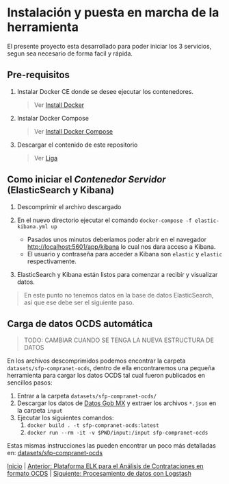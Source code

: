 # Instalación y puesta en marcha de la herramienta

El presente proyecto esta desarrollado para poder iniciar los 3 servicios, segun sea necesario de forma facil y rápida.

## Pre-requisitos

1. Instalar Docker CE donde se desee ejecutar los contenedores.
    > Ver [Install Docker](https://docs.docker.com/install/)
1. Instalar Docker Compose
    > Ver [Install Docker Compose](https://docs.docker.com/compose/install/)
1. Descargar el contenido de este repositorio
    > Ver [Liga](https://codeload.github.com/mxcoder/elk-gobmx-csv/zip/master)

## Como iniciar el *Contenedor Servidor* (ElasticSearch y Kibana)

1. Descomprimir el archivo descargado
1. En el nuevo directorio ejecutar el comando `docker-compose -f elastic-kibana.yml up`

    - Pasados unos minutos deberiamos poder abrir en el navegador [http://localhost:5601/app/kibana](http://localhost:5601/app/kibana) lo cual nos dara acceso a Kibana.
    - El usuario y contraseña para acceder a Kibana son `elastic` y `elastic` respectivamente.

1. ElasticSearch y Kibana están listos para comenzar a recibir y visualizar datos.

> En este punto no tenemos datos en la base de datos ElasticSearch, así que ese debe ser el siguiente paso.

## Carga de datos OCDS automática

> TODO: CAMBIAR CUANDO SE TENGA LA NUEVA ESTRUCTURA DE DATOS

En los archivos descomprimidos podemos encontrar la carpeta `datasets/sfp-compranet-ocds`, dentro de ella encontraremos una pequeña herramienta para cargar los datos OCDS tal cual fueron publicados en sencillos pasos:

1. Entrar a la carpeta `datasets/sfp-compranet-ocds/`
1. Descargar los datos de [Datos Gob MX](https://datos.gob.mx/busca/dataset/concentrado-de-contrataciones-abiertas-de-la-apf) y extraer los archivos `*.json` en la carpeta `input`
1. Ejecutar los siguientes comandos:
    1. `docker build . -t sfp-compranet-ocds:latest`
    1. `docker run --rm -it -v $PWD/input:/input sfp-compranet-ocds`

Estas mismas instrucciones las pueden encontrar un poco más detalladas en: [datasets/sfp-compranet-ocds](/datasets/sfp-compranet-ocds/README.md)

[Inicio](../README.md) | [Anterior: Plataforma ELK para el Análisis de Contrataciones en formato OCDS](Seccion3.md) | [Siguiente: Procesamiento de datos con Logstash](Seccion5.md)
